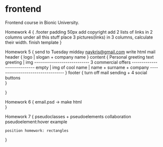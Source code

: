 # frontend
Frontend course in Bionic University.

Homework 4 {
	.footer padding 50px
	add copyright
	add 2 lists of links in 2 columns
	under all this stuff place 3 pictures(links) in 3 columns, calculate their width.
	finish template
}

Homework 5 { send to Tuesday midday naykris@gmail.com
	write html mail
	header {
		logo | slogan + company name
	}
	content {
		Personal greeting
		text greeting | img
		----------------------------
		3 commercial offers
		----------------------------
		empty		| img of cool name
					| name + surname + company
		----------------------------------
	}
	footer {
		turn off mail sending
	+ 4 social buttons		
	}	

}

Homework 6 {
	email.psd -> make html	
}

Homework 7 {
	pseudoclasses + pseudoelements collaboration
	pseudoelement:hover example

	position homework: rectangles 
}